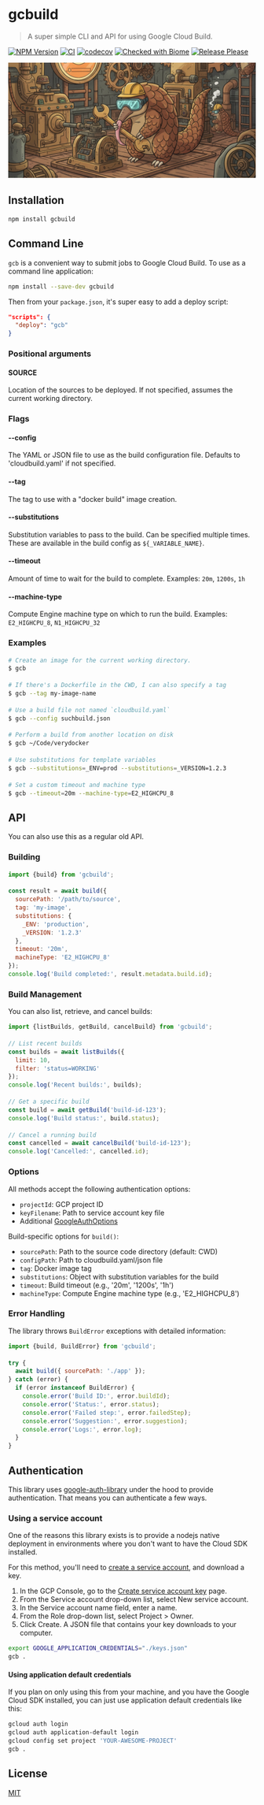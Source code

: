 # gcbuild

> A super simple CLI and API for using Google Cloud Build.

[![NPM Version](https://img.shields.io/npm/v/gcbuild.svg)](https://npmjs.org/package/gcbuild)
[![CI](https://github.com/JustinBeckwith/gcbuild/actions/workflows/ci.yaml/badge.svg)](https://github.com/JustinBeckwith/gcbuild/actions/workflows/ci.yaml)
[![codecov](https://codecov.io/gh/JustinBeckwith/gcbuild/branch/main/graph/badge.svg)](https://codecov.io/gh/JustinBeckwith/gcbuild)
[![Checked with Biome](https://img.shields.io/badge/Checked_with-Biome-60a5fa?style=flat&logo=biome)](https://biomejs.dev)
[![Release Please](https://github.com/JustinBeckwith/gcbuild/actions/workflows/release.yaml/badge.svg)](https://github.com/JustinBeckwith/gcbuild/actions/workflows/release.yaml)

![gcbuild](https://raw.githubusercontent.com/JustinBeckwith/gcbuild/main/site/gcbuild.webp)

## Installation

```sh
npm install gcbuild
```

## Command Line

`gcb` is a convenient way to submit jobs to Google Cloud Build.  To use as a command line application:

```sh
npm install --save-dev gcbuild
```

Then from your `package.json`, it's super easy to add a deploy script:

```json
"scripts": {
  "deploy": "gcb"
}
```

### Positional arguments

#### SOURCE

Location of the sources to be deployed.  If not specified, assumes the current working directory.

### Flags

#### --config

The YAML or JSON file to use as the build configuration file. Defaults to 'cloudbuild.yaml' if not specified.

#### --tag

The tag to use with a "docker build" image creation.

#### --substitutions

Substitution variables to pass to the build. Can be specified multiple times. These are available in the build config as `${_VARIABLE_NAME}`.

#### --timeout

Amount of time to wait for the build to complete. Examples: `20m`, `1200s`, `1h`

#### --machine-type

Compute Engine machine type on which to run the build. Examples: `E2_HIGHCPU_8`, `N1_HIGHCPU_32`

### Examples

```sh
# Create an image for the current working directory.
$ gcb

# If there's a Dockerfile in the CWD, I can also specify a tag
$ gcb --tag my-image-name

# Use a build file not named `cloudbuild.yaml`
$ gcb --config suchbuild.json

# Perform a build from another location on disk
$ gcb ~/Code/verydocker

# Use substitutions for template variables
$ gcb --substitutions=_ENV=prod --substitutions=_VERSION=1.2.3

# Set a custom timeout and machine type
$ gcb --timeout=20m --machine-type=E2_HIGHCPU_8
```

## API

You can also use this as a regular old API.

### Building

```js
import {build} from 'gcbuild';

const result = await build({
  sourcePath: '/path/to/source',
  tag: 'my-image',
  substitutions: {
    _ENV: 'production',
    _VERSION: '1.2.3'
  },
  timeout: '20m',
  machineType: 'E2_HIGHCPU_8'
});
console.log('Build completed:', result.metadata.build.id);
```

### Build Management

You can also list, retrieve, and cancel builds:

```js
import {listBuilds, getBuild, cancelBuild} from 'gcbuild';

// List recent builds
const builds = await listBuilds({
  limit: 10,
  filter: 'status=WORKING'
});
console.log('Recent builds:', builds);

// Get a specific build
const build = await getBuild('build-id-123');
console.log('Build status:', build.status);

// Cancel a running build
const cancelled = await cancelBuild('build-id-123');
console.log('Cancelled:', cancelled.id);
```

### Options

All methods accept the following authentication options:

- `projectId`: GCP project ID
- `keyFilename`: Path to service account key file
- Additional [GoogleAuthOptions](https://github.com/googleapis/google-auth-library-nodejs)

Build-specific options for `build()`:

- `sourcePath`: Path to the source code directory (default: CWD)
- `configPath`: Path to cloudbuild.yaml/json file
- `tag`: Docker image tag
- `substitutions`: Object with substitution variables for the build
- `timeout`: Build timeout (e.g., '20m', '1200s', '1h')
- `machineType`: Compute Engine machine type (e.g., 'E2_HIGHCPU_8')

### Error Handling

The library throws `BuildError` exceptions with detailed information:

```js
import {build, BuildError} from 'gcbuild';

try {
  await build({ sourcePath: './app' });
} catch (error) {
  if (error instanceof BuildError) {
    console.error('Build ID:', error.buildId);
    console.error('Status:', error.status);
    console.error('Failed step:', error.failedStep);
    console.error('Suggestion:', error.suggestion);
    console.error('Logs:', error.log);
  }
}
```

## Authentication

This library uses [google-auth-library](https://www.npmjs.com/package/google-auth-library) under the hood to provide authentication.  That means you can authenticate a few ways.

### Using a service account

One of the reasons this library exists is to provide a nodejs native deployment in environments where you don't want to have the Cloud SDK installed.

For this method, you'll need to [create a service account](https://cloud.google.com/docs/authentication/getting-started), and download a key.

1. In the GCP Console, go to the [Create service account key](https://console.cloud.google.com/apis/credentials/serviceaccountkey?_ga=2.44822625.-475179053.1491320180) page.
1. From the Service account drop-down list, select New service account.
1. In the Service account name field, enter a name.
1. From the Role drop-down list, select Project > Owner.
1. Click Create. A JSON file that contains your key downloads to your computer.

```sh
export GOOGLE_APPLICATION_CREDENTIALS="./keys.json"
gcb .
```

#### Using application default credentials

If you plan on only using this from your machine, and you have the Google Cloud SDK installed, you can just use application default credentials like this:

```sh
gcloud auth login
gcloud auth application-default login
gcloud config set project 'YOUR-AWESOME-PROJECT'
gcb .
```

## License

[MIT](LICENSE)
